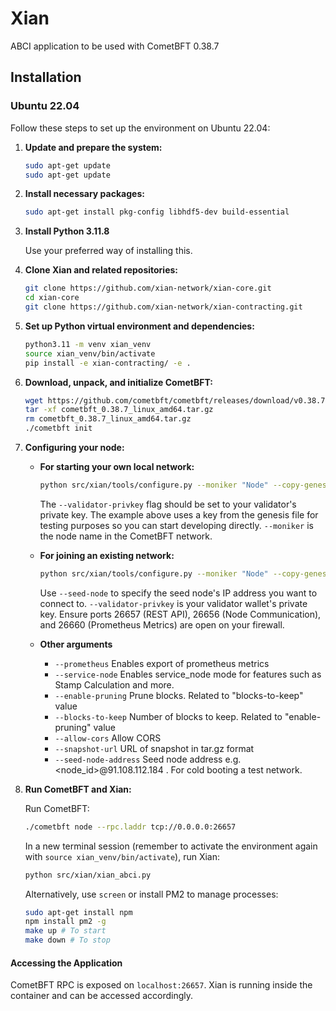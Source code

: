 # Xian

ABCI application to be used with CometBFT 0.38.7

## Installation

### Ubuntu 22.04

Follow these steps to set up the environment on Ubuntu 22.04:

1. **Update and prepare the system:**

   ```bash
   sudo apt-get update
   sudo apt-get update
   ```

2. **Install necessary packages:**

   ```bash
   sudo apt-get install pkg-config libhdf5-dev build-essential
   ```

3. **Install Python 3.11.8**

   Use your preferred way of installing this.

4. **Clone Xian and related repositories:**

   ```bash
   git clone https://github.com/xian-network/xian-core.git
   cd xian-core
   git clone https://github.com/xian-network/xian-contracting.git
   ```

5. **Set up Python virtual environment and dependencies:**

   ```bash
   python3.11 -m venv xian_venv
   source xian_venv/bin/activate
   pip install -e xian-contracting/ -e .
   ```

6. **Download, unpack, and initialize CometBFT:**

   ```bash
   wget https://github.com/cometbft/cometbft/releases/download/v0.38.7/cometbft_0.38.7_linux_amd64.tar.gz
   tar -xf cometbft_0.38.7_linux_amd64.tar.gz
   rm cometbft_0.38.7_linux_amd64.tar.gz
   ./cometbft init
   ```

7. **Configuring your node:**

   - **For starting your own local network:**

     ```bash
     python src/xian/tools/configure.py --moniker "Node" --copy-genesis --genesis-file-name "genesis.json" --validator-privkey "cd6cc45ffe7cebf09c6c6025575d50bb42c6c70c07e1dbc5150aaadc98705c2b"
     ```

     The `--validator-privkey` flag should be set to your validator's private key. The example above uses a key from the genesis file for testing purposes so you can start developing directly. `--moniker` is the node name in the CometBFT network.

   - **For joining an existing network:**

     ```bash
     python src/xian/tools/configure.py --moniker "Node" --copy-genesis --genesis-file-name "genesis-testnet.json" --seed-node "91.108.112.184" --validator-privkey "ENTER YOUR WALLET PRIVATE KEY HERE"
     ```

     Use `--seed-node` to specify the seed node's IP address you want to connect to. `--validator-privkey` is your validator wallet's private key. Ensure ports 26657 (REST API), 26656 (Node Communication), and 26660 (Prometheus Metrics) are open on your firewall.

   - **Other arguments**
      - `--prometheus` Enables export of prometheus metrics
      - `--service-node` Enables service_node mode for features such as Stamp Calculation and more.
      - `--enable-pruning` Prune blocks. Related to "blocks-to-keep" value
      - `--blocks-to-keep` Number of blocks to keep. Related to "enable-pruning" value
      - `--allow-cors` Allow CORS
      - `--snapshot-url` URL of snapshot in tar.gz format
      - `--seed-node-address` Seed node address e.g. <node_id>@91.108.112.184 . For cold booting a test network.

8. **Run CometBFT and Xian:**

   Run CometBFT:

   ```bash
   ./cometbft node --rpc.laddr tcp://0.0.0.0:26657
   ```

   In a new terminal session (remember to activate the environment again with `source xian_venv/bin/activate`), run Xian:

   ```bash
   python src/xian/xian_abci.py
   ```

   Alternatively, use `screen` or install PM2 to manage processes:

   ```bash
   sudo apt-get install npm
   npm install pm2 -g
   make up # To start
   make down # To stop
   ```
   
#### Accessing the Application

CometBFT RPC is exposed on `localhost:26657`.
Xian is running inside the container and can be accessed accordingly.
